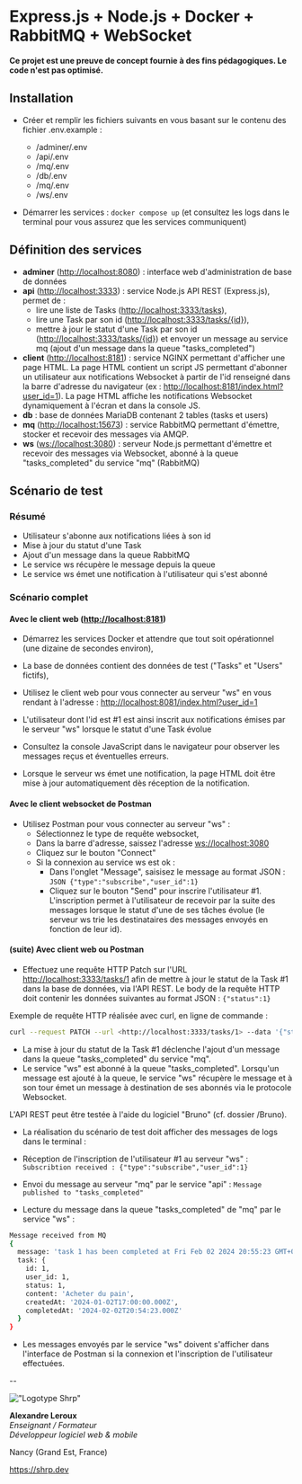 # Express.js + Node.js + Docker + RabbitMQ + WebSocket

__Ce projet est une preuve de concept fournie à des fins pédagogiques. Le code n'est pas optimisé.__

## Installation

- Créer et remplir les fichiers suivants en vous basant sur le contenu des fichier .env.example :
  - /adminer/.env
  - /api/.env
  - /mq/.env
  - /db/.env
  - /mq/.env
  - /ws/.env

- Démarrer les services : `docker compose up` (et consultez les logs dans le terminal pour vous assurez que les services communiquent)

## Définition des services

- __adminer__ (<http://localhost:8080>) : interface web d'administration de base de données
- __api__ (<http://localhost:3333>) : service Node.js API REST (Express.js), permet de :
  - lire une liste de Tasks (<http://localhost:3333/tasks>),
  - lire une Task par son id (<http://localhost:3333/tasks/{id}>),
  - mettre à jour le statut d'une Task par son id (<http://localhost:3333/tasks/{id}>) et envoyer un message au service mq (ajout d'un message dans la queue "tasks_completed")
- __client__ (<http://localhost:8181>) : service NGINX permettant d'afficher une page HTML. La page HTML contient un script JS permettant d'abonner un utilisateur aux notifications Websocket à partir de l'id renseigné dans la barre d'adresse du navigateur (ex : <http://localhost:8181/index.html?user_id=1>). La page HTML affiche les notifications Websocket dynamiquement à l'écran et dans la console JS.
- __db__ : base de données MariaDB contenant 2 tables (tasks et users)
- __mq__ (<http://localhost:15673>) : service RabbitMQ permettant d'émettre, stocker et recevoir des messages via AMQP.
- __ws__ (<ws://localhost:3080>) : serveur Node.js permettant d'émettre et recevoir des messages via Websocket, abonné à la queue "tasks_completed" du service "mq" (RabbitMQ)

## Scénario de test

### Résumé

- Utilisateur s'abonne aux notifications liées à son id
- Mise à jour du statut d'une Task
- Ajout d'un message dans la queue RabbitMQ
- Le service ws récupère le message depuis la queue
- Le service ws émet une notification à l'utilisateur qui s'est abonné

### Scénario complet

#### Avec le client web (<http://localhost:8181>)

- Démarrez les services Docker et attendre que tout soit opérationnel (une dizaine de secondes environ),
- La base de données contient des données de test ("Tasks" et "Users" fictifs),

- Utilisez le client web pour vous connecter au serveur "ws" en vous rendant à l'adresse : <http://localhost:8081/index.html?user_id=1>
- L'utilisateur dont l'id est #1 est ainsi inscrit aux notifications émises par le serveur "ws" lorsque le statut d'une Task évolue
- Consultez la console JavaScript dans le navigateur pour observer les messages reçus et éventuelles erreurs.
- Lorsque le serveur ws émet une notification, la page HTML doit être mise à jour automatiquement dès réception de la notification.

#### Avec le client websocket de Postman

- Utilisez Postman pour vous connecter au serveur "ws" :
  - Sélectionnez le type de requête websocket,
  - Dans la barre d'adresse, saissez l'adresse <ws://localhost:3080>
  - Cliquez sur le bouton "Connect"
  - Si la connexion au service ws est ok :
    - Dans l'onglet "Message", saisisez le message au format JSON : ```JSON {"type":"subscribe","user_id":1}```
    - Cliquez sur le bouton "Send" pour inscrire l'utilisateur #1. L'inscription permet à l'utilisateur de recevoir par la suite des messages lorsque le statut d'une de ses tâches évolue (le serveur ws trie les destinataires des messages envoyés en fonction de leur id).

#### (suite) Avec client web ou Postman

- Effectuez une requête HTTP Patch sur l'URL <http://localhost:3333/tasks/1> afin de mettre à jour le statut de la Task #1 dans la base de données, via l'API REST. Le body de la requête HTTP doit contenir les données suivantes au format JSON : `{"status":1}`

Exemple de requête HTTP réalisée avec curl, en ligne de commande :

```BASH
curl --request PATCH --url <http://localhost:3333/tasks/1> --data '{"status":1}'
```

- La mise à jour du statut de la Task #1 déclenche l'ajout d'un message dans la queue "tasks_completed" du service "mq".
- Le service "ws" est abonné à la queue "tasks_completed". Lorsqu'un message est ajouté à la queue, le service "ws" récupère le message et à son tour émet un message à destination de ses abonnés via le protocole Websocket.

L'API REST peut être testée à l'aide du logiciel "Bruno" (cf. dossier /Bruno).

- La réalisation du scénario de test doit afficher des messages de logs dans le terminal :

- Réception de l'inscription de l'utilisateur #1 au serveur "ws" : `Subscribtion received : {"type":"subscribe","user_id":1}`
- Envoi du message au serveur "mq" par le service "api" : `Message published to "tasks_completed"`
- Lecture du message dans la queue "tasks_completed" de "mq" par le service "ws" :

```BASH
Message received from MQ
{
  message: 'task 1 has been completed at Fri Feb 02 2024 20:55:23 GMT+0000 (Coordinated Universal Time)',
  task: {
    id: 1,
    user_id: 1,
    status: 1,
    content: 'Acheter du pain',
    createdAt: '2024-01-02T17:00:00.000Z',
    completedAt: '2024-02-02T20:54:23.000Z'
  }
}
```

- Les messages envoyés par le service "ws" doivent s'afficher dans l'interface de Postman si la connexion et l'inscription de l'utilisateur effectuées.

--

!["Logotype Shrp"](https://shrp.dev/images/shrp.png)

**Alexandre Leroux**  
_Enseignant / Formateur_  
_Développeur logiciel web & mobile_

Nancy (Grand Est, France)

<https://shrp.dev>
